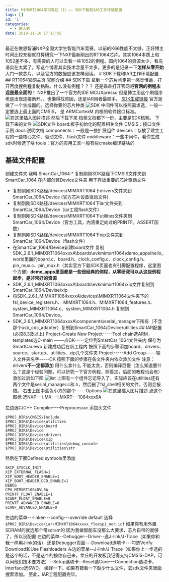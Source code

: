 ```yaml
---
title: MIMXRT1064学习笔记（1）—— SDK下载和IAR工作环境配置
tags: []
id: '1'
categories:
  - - 嵌入式
date: 2019-11-10 17:17:56
---
```


最近在做恩智浦NXP全国大学生智能汽车竞赛，以前的K66性能不太够，正好博主时间比较充裕就打算研究一下NXP最新刚出的RT1064芯片。其实1064本质上和1052差不多，有需要的人可以去看一些1052的例程。国内1064的资源太少，看鸟语实在太累了。写这个博客其实技术含量不太多，更多的是记录一下**怎样从零开始**入门一款芯片，以及官方的数据应该怎样阅读。 # SDK下载和IAR工作环境配置 ## RT1064官网主页 [官网介绍](https://www.nxp.com/products/processors-and-microcontrollers/arm-microcontrollers/i.mx-rt-series/i.mx-rt1064-crossover-processor-with-arm-cortex-m7-core:i.MX-RT1064) ## SDK下载 拿到一个芯片肯定第一感觉懵逼，打开百度搜例程复制黏贴。什么没有例程？？？ 还是乖乖打开官网吧**官网的例程永远是最全面的！** NXP推出了一个官方的IDE MCUXpresso 但是博主用这个刷程序老是出现连接断开。。也懒得找原因，还是IAR用者最顺手。 [SDK生成链接](https://mcuxpresso.nxp.com/zh/select) 官方是做了一个生成器的。选择你要的芯片种类 ![SDK](https://img-blog.csdnimg.cn/20191103160047634.jpg?x-oss-process=image/watermark,type_ZmFuZ3poZW5naGVpdGk,shadow_10,text_aHR0cHM6Ly9ibG9nLmNzZG4ubmV0L3dlaXhpbl80MzE5MjU3Mg==,size_16,color_FFFFFF,t_70) 中间件可以按照需求选，一般一定要选上最上面的CMSIS， 是 ARMCortexM 内核的软件接口标准。 ![在这里插入图片描述](https://img-blog.csdnimg.cn/20191103160206644.jpg?x-oss-process=image/watermark,type_ZmFuZ3poZW5naGVpdGk,shadow_10,text_aHR0cHM6Ly9ibG9nLmNzZG4ubmV0L3dlaXhpbl80MzE5MjU3Mg==,size_16,color_FFFFFF,t_70) 然后下载下来 档案文档都下一份，主要是SDK档案。 下载下来的文件 ![SDK文件](https://img-blog.csdnimg.cn/20191103160517481.jpg?x-oss-process=image/watermark,type_ZmFuZ3poZW5naGVpdGk,shadow_10,text_aHR0cHM6Ly9ibG9nLmNzZG4ubmV0L3dlaXhpbl80MzE5MjU3Mg==,size_16,color_FFFFFF,t_70) board:板子初始化的配置相关文件 CMSIS：接口文件示例 docs:说明文档 components：一般是一些扩展组件 devices：存放了建立工程的一些核心文件、驱动文件、flash文件 middleware：一些中间件，看你生成sdk时候选了啥 tools：官方的实用工具一般有些cmake编译链啥的

## 基础文件配置

创建文件夹 我叫 SmartCar\_1064 \* 复制刚刚SDK路径下CMSIS文件夹到SmartCar\_1064 在内部创建Device文件夹 用于存放重要的芯片驱动文件

*   复制刚刚SDK路径/devices/MIMXRT1064下drivers文件夹到SmartCar\_1064/Device (官方芯片设备驱动文件)
*   复制刚刚SDK路径/devices/MIMXRT1064下iar文件夹到SmartCar\_1064/Device（iar工程flash文件）
*   复制刚刚SDK路径/devices/MIMXRT1064下utilities文件夹到SmartCar\_1064/Device（官方工具，内涵重定向过的PRINTF，ASSERT函数）
*   复制刚刚SDK路径/devices/MIMXRT1064下xip文件夹到SmartCar\_1064/Device（flash文件）
*   在SmartCar\_1064/Device新建board文件 复制 SDK\_2.6.1\_MIMXRT1064xxxxA\\boards\\evkmimxrt1064\\demo\_apps\\hello\_world里面的board.c、board.h、clock\_config.c、clock\_config.h、pin\_mux.c、pin\_mux.h（其实官方下载SDK页面也有引脚配置程序，这里图个方便）**demo\_apps里面都是一些很经典的例程，从零研究可以从这些例程起步，是非常好的资源**
*   SDK\_2.6.1\_MIMXRT1064xxxxA\\boards\\evkmimxrt1064\\xip文件复制到SmartCar\_1064/Devise/xip
*   将SDK\_2.6.1\_MIMXRT1064xxxxA\\devices\\MIMXRT1064文件夹下的fsl\_device\_registers.h、 MIMXRT1064.h、MIMXRT1064\_features.h、system\_MIMXRT1064.c、system\_MIMXRT1064.h 复制到 SmartCar\_1064/Device。
*   SDK\_2.6.1\_MIMXRT1064xxxxA\\components\\serial\_manager下所有（不含那个usb\_cdc\_adapter）复制到SmartCar\_1064/Device/utilities ## IAR配置(必须8.3及以上) Project-Create New Project-----Tool chain选ARM，templates选C-main -----点OK-----定位到SmartCar\_1064文件夹内 保存为SmartCar.ewp 新建成功后在新工程内 按照下面的步骤添加board、drivers、source、startup、utilities、xip几个文件夹 Project-----Add Group-----输入文件夹名字-----OK 按照下面的步骤在各文件夹内依次添加文件 注意：drivers**不一定都添加** 用什么拿什么 不能太贪，否则编译巨慢（怎么知道要什么？这是个经验问题，可以研究一下官方例程，照着加，后面的教程也会有） 添加过后如下图 ![list](https://img-blog.csdnimg.cn/20191103164252714.jpg?x-oss-process=image/watermark,type_ZmFuZ3poZW5naGVpdGk,shadow_10,text_aHR0cHM6Ly9ibG9nLmNzZG4ubmV0L3dlaXhpbl80MzE5MjU3Mg==,size_16,color_FFFFFF,t_70) 上图有一个组件忘记导入了，实际应该在utilities还有两个文件是serial\_manager.c和.h，然后删了fsl\_shell相关的文件，否则会报错。 右击上图中蓝色小方的那个-----Options ![在这里插入图片描述](https://img-blog.csdnimg.cn/20191103164635747.jpg?x-oss-process=image/watermark,type_ZmFuZ3poZW5naGVpdGk,shadow_10,text_aHR0cHM6Ly9ibG9nLmNzZG4ubmV0L3dlaXhpbl80MzE5MjU3Mg==,size_16,color_FFFFFF,t_70) 点这个图标 选NXP---i.MX---i.MXRT---1064xxx6A

左边选C/C++ Compiler----Preprocessor 添加头文件

```
$PROJ_DIR$\CMSIS\Include 
$PROJ_DIR$\Device\utilities
$PROJ_DIR$\Device\board
$PROJ_DIR$\Device
$PROJ_DIR$\Device\drivers
$PROJ_DIR$\Device\xip
$PROJ_DIR$\Device\utilities\debug_console
$PROJ_DIR$\Device\utilities\str
```

然后在下面Defined symbols里添加

```
SKIP_SYSCLK_INIT
XIP_EXTERNAL_FLASH=1
XIP_BOOT_HEADER_ENABLE=1
XIP_BOOT_HEADER_DCD_ENABLE=1
DEBUG
CPU_MIMXRT1064DVL6A
PRINTF_FLOAT_ENABLE=1
SCANF_FLOAT_ENABLE=0
PRINTF_ADVANCED_ENABLE=0
SCANF_ADVANCED_ENABLE=0
```

左边的菜单---linker---config---override default 选择`$PROJ_DIR$\Device\iar\MIMXRT1064xxxxx_flexspi_nor.icf` 如果你有用外置SDRAM的就选那个带sdram的 因为我做智能车没那么大要求，芯片自带的就够了，所以没配置 左边的菜单--Debugger--Driver--选J-link/J-Trace（如果你和我一样用Jlink的话） 还是Debugger页面---Download选项卡---勾选Verify Download和Use Flashloaders 左边的菜单--J-link/J-Trace（如果你上一步选的是这个的话，不是这个的按你自己来，龙丘的开发板我记得支持CMSIS-DAP，可以问他们技术要方法）--Setup选项卡--Reset选Core---Connection选项卡，Interface选SWD。 编译一下。如果有错看一下缺少什么文件，去sdk文件夹里面搜索添加。 至此，IAR工程配置完毕。